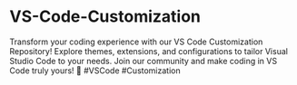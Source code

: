 # VS-Code-Customization
Transform your coding experience with our VS Code Customization Repository! Explore themes, extensions, and configurations to tailor Visual Studio Code to your needs. Join our community and make coding in VS Code truly yours! 🚀 #VSCode #Customization
